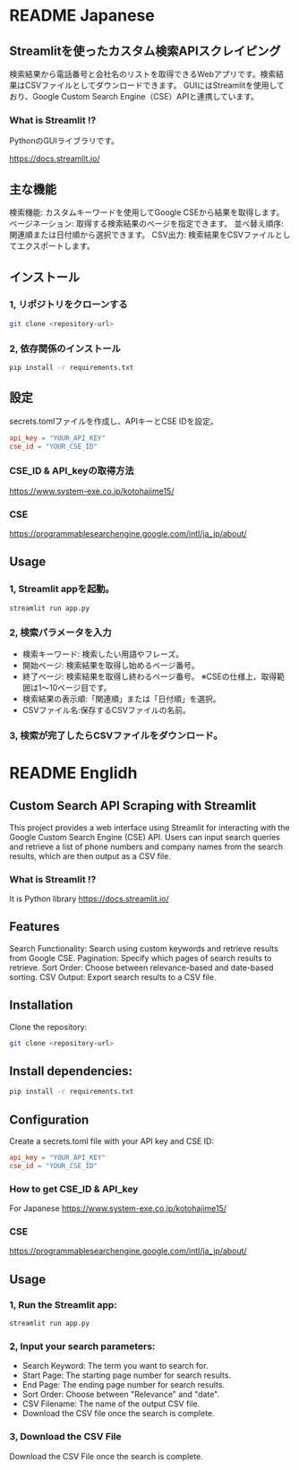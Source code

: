 # README Japanese
## Streamlitを使ったカスタム検索APIスクレイピング
検索結果から電話番号と会社名のリストを取得できるWebアプリです。検索結果はCSVファイルとしてダウンロードできます。
GUIにはStreamlitを使用しており、Google Custom Search Engine（CSE）APIと連携しています。

### What is Streamlit !?
PythonのGUIライブラリです。

https://docs.streamlit.io/

## 主な機能
検索機能: カスタムキーワードを使用してGoogle CSEから結果を取得します。
ページネーション: 取得する検索結果のページを指定できます。
並べ替え順序: 関連順または日付順から選択できます。
CSV出力: 検索結果をCSVファイルとしてエクスポートします。

## インストール
### 1, リポジトリをクローンする
```bash
git clone <repository-url>
```
### 2, 依存関係のインストール
```bash
pip install -r requirements.txt
```

## 設定
secrets.tomlファイルを作成し、APIキーとCSE IDを設定。
```toml
api_key = "YOUR_API_KEY"
cse_id = "YOUR_CSE_ID"
```

### CSE_ID & API_keyの取得方法
https://www.system-exe.co.jp/kotohajime15/

### CSE
https://programmablesearchengine.google.com/intl/ja_jp/about/

## Usage
### 1, Streamlit appを起動。
```bash
streamlit run app.py
```
### 2, 検索パラメータを入力
- 検索キーワード: 検索したい用語やフレーズ。
- 開始ページ: 検索結果を取得し始めるページ番号。
- 終了ページ: 検索結果を取得し終わるページ番号。
  ※CSEの仕様上、取得範囲は1〜10ページ目です。
- 検索結果の表示順:「関連順」または「日付順」を選択。
- CSVファイル名:保存するCSVファイルの名前。
### 3, 検索が完了したらCSVファイルをダウンロード。

# README Englidh
## Custom Search API Scraping with Streamlit
This project provides a web interface using Streamlit for interacting with the Google Custom Search Engine (CSE) API. Users can input search queries and retrieve a list of phone numbers and company names from the search results, which are then output as a CSV file.

### What is Streamlit !?
It is Python library
https://docs.streamlit.io/

## Features
Search Functionality: Search using custom keywords and retrieve results from Google CSE.
Pagination: Specify which pages of search results to retrieve.
Sort Order: Choose between relevance-based and date-based sorting.
CSV Output: Export search results to a CSV file.

## Installation
Clone the repository:
```bash
git clone <repository-url>
```
## Install dependencies:
```bash
pip install -r requirements.txt
```

## Configuration
Create a secrets.toml file with your API key and CSE ID:
```toml
api_key = "YOUR_API_KEY"
cse_id = "YOUR_CSE_ID"
```

### How to get CSE_ID & API_key
For Japanese
https://www.system-exe.co.jp/kotohajime15/

### CSE
https://programmablesearchengine.google.com/intl/ja_jp/about/

## Usage
### 1, Run the Streamlit app:
```bash
streamlit run app.py
```
### 2, Input your search parameters:
- Search Keyword: The term you want to search for.
- Start Page: The starting page number for search results.
- End Page: The ending page number for search results.
- Sort Order: Choose between "Relevance" and "date".
- CSV Filename: The name of the output CSV file.
- Download the CSV file once the search is complete.
### 3, Download the CSV File 
Download the CSV File once the search is complete.